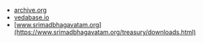 * [archive.org](https://archive.org/details/srimad-bhagavatam_202012/Srimad-Bhagavatam-01-1/)
* [vedabase.io](https://vedabase.io/en/library/sb/)
* [www.srimadbhagavatam.org](https://www.srimadbhagavatam.org/treasury/downloads.html)
